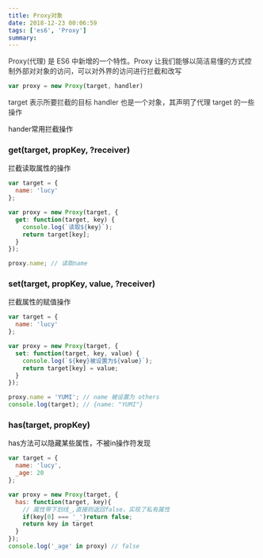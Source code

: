 ```yaml
---
title: Proxy对象
date: 2018-12-23 00:06:59
tags: ['es6', 'Proxy']
summary:
---
```

<span data-type="color" style="color:rgb(47, 47, 47)"><span data-type="background" style="background-color:rgb(255, 255, 255)">Proxy(代理) 是 ES6 中新增的一个特性。Proxy 让我们能够以简洁易懂的方式控制外部对对象的访问，可以对外界的访问进行拦截和改写</span></span>

```javascript
var proxy = new Proxy(target, handler)
```

<span data-type="color" style="color:rgb(47, 47, 47)"><span data-type="background" style="background-color:rgb(255, 255, 255)">target 表示所要拦截的目标</span></span>
<span data-type="color" style="color:rgb(47, 47, 47)"><span data-type="background" style="background-color:rgb(255, 255, 255)">handler 也是一个对象，其声明了代理 target 的一些操作</span></span>

hander常用拦截操作
### get(target, propKey, ?receiver)
拦截读取属性的操作
```javascript
var target = {
  name: 'lucy'
};

var proxy = new Proxy(target, {
  get: function(target, key) {
    console.log(`读取${key}`);
    return target[key];
  }
});

proxy.name; // 读取name
```

### set(target, propKey, value, ?receiver)
拦截属性的赋值操作
```javascript
var target = {
  name: 'lucy'
};

var proxy = new Proxy(target, {
  set: function(target, key, value) {
    console.log(`${key}被设置为${value}`);
    return target[key] = value;
  }
});

proxy.name = 'YUMI'; // name 被设置为 others
console.log(target); // {name: "YUMI"}
```

### has(target, propKey)
has方法可以隐藏某些属性，不被in操作符发现
```javascript
var target = {
  name: 'lucy',
  _age: 20
};

var proxy = new Proxy(target, {
  has: function(target, key){
    // 属性带下划线_,直接则返回false，实现了私有属性
    if(key[0] === '_')return false;
    return key in target
  }
});
console.log('_age' in proxy) // false
```
